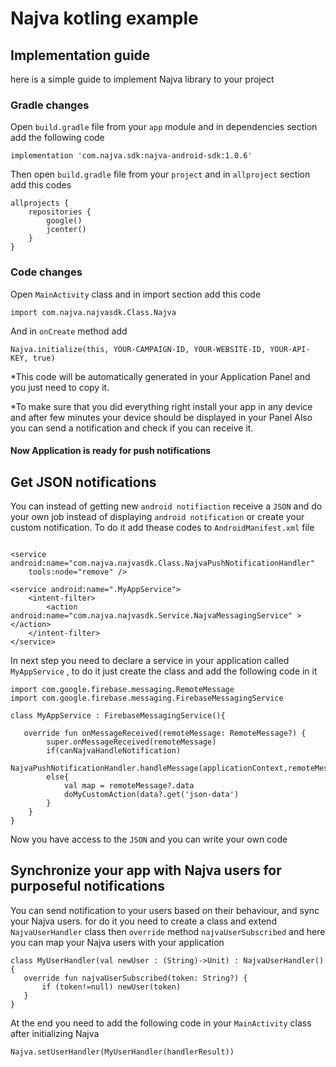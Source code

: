 # Najva kotling example

## Implementation guide

here is a simple guide to implement Najva library to your project

### Gradle changes

Open `build.gradle` file from your `app` module and in dependencies section add the following code

```
implementation 'com.najva.sdk:najva-android-sdk:1.0.6'
```


Then open `build.gradle` file from your `project` and in `allproject` section add this codes

```
allprojects {
    repositories {
        google()
        jcenter()
    }
}
```

### Code changes

Open `MainActivity` class and in import section add this code

```
import com.najva.najvasdk.Class.Najva
```

And in `onCreate` method add 

```
Najva.initialize(this, YOUR-CAMPAIGN-ID, YOUR-WEBSITE-ID, YOUR-API-KEY, true)
```

*This code will be automatically generated in your Application Panel and you just need to copy it.

*To make sure that you did everything right install your app in any device and after few minutes your device should be displayed in your Panel
Also you can send a notification and check if you can receive it.

#### Now Application is ready for push notifications

## Get JSON notifications

You can instead of getting new `android notifiaction` receive a `JSON` and do your own job instead of displaying `android notification` or create your custom notification.
To do it add thease codes to `AndroidManifest.xml` file

```

<service android:name="com.najva.najvasdk.Class.NajvaPushNotificationHandler"
    tools:node="remove" />

<service android:name=".MyAppService">
    <intent-filter>
        <action android:name="com.najva.najvasdk.Service.NajvaMessagingService" ></action>
    </intent-filter>
</service>
```

In next step you need to declare a service in your application called `MyAppService` , to do it just create the class and add the following code in it

```
import com.google.firebase.messaging.RemoteMessage
import com.google.firebase.messaging.FirebaseMessagingService

class MyAppService : FirebaseMessagingService(){

   override fun onMessageReceived(remoteMessage: RemoteMessage?) {
        super.onMessageReceived(remoteMessage)
        if(canNajvaHandleNotification)
            NajvaPushNotificationHandler.handleMessage(applicationContext,remoteMessage)
        else{
            val map = remoteMessage?.data
            doMyCustomAction(data?.get('json-data')
        }
    }
}
```
Now you have access to the `JSON` and you can write your own code

## Synchronize your app with Najva users for purposeful notifications

You can send notification to your users based on their behaviour, and sync your Najva users. for do it you need to create a class and extend `NajvaUserHandler` class then `override` method `najvaUserSubscribed` and here you can map your Najva users with your application

```
class MyUserHandler(val newUser : (String)->Unit) : NajvaUserHandler() {
   override fun najvaUserSubscribed(token: String?) {
       if (token!=null) newUser(token)
   }
}
```

At the end you need to add the following code in your `MainActivity` class after initializing Najva

```
Najva.setUserHandler(MyUserHandler(handlerResult))
```